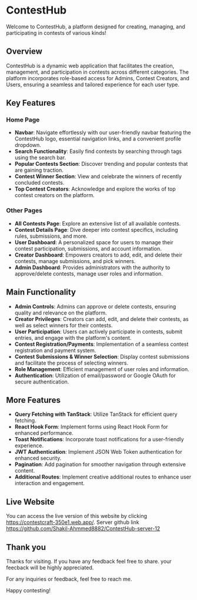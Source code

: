 # ContestHub

Welcome to ContestHub, a platform designed for creating, managing, and participating in contests of various kinds!

## Overview

ContestHub is a dynamic web application that facilitates the creation, management, and participation in contests across different categories. The platform incorporates role-based access for Admins, Contest Creators, and Users, ensuring a seamless and tailored experience for each user type.

## Key Features

### Home Page

- **Navbar**: Navigate effortlessly with our user-friendly navbar featuring the ContestHub logo, essential navigation links, and a convenient profile dropdown.
- **Search Functionality**: Easily find contests by searching through tags using the search bar.
- **Popular Contests Section**: Discover trending and popular contests that are gaining traction.
- **Contest Winner Section**: View and celebrate the winners of recently concluded contests.
- **Top Contest Creators**: Acknowledge and explore the works of top contest creators on the platform.

### Other Pages

- **All Contests Page**: Explore an extensive list of all available contests.
- **Contest Details Page**: Dive deeper into contest specifics, including rules, submissions, and more.
- **User Dashboard**: A personalized space for users to manage their contest participation, submissions, and account information.
- **Creator Dashboard**: Empowers creators to add, edit, and delete their contests, manage submissions, and pick winners.
- **Admin Dashboard**: Provides administrators with the authority to approve/delete contests, manage user roles and information.

## Main Functionality

- **Admin Controls**: Admins can approve or delete contests, ensuring quality and relevance on the platform.
- **Creator Privileges**: Creators can add, edit, and delete their contests, as well as select winners for their contests.
- **User Participation**: Users can actively participate in contests, submit entries, and engage with the platform's content.
- **Contest Registration/Payments**: Implementation of a seamless contest registration and payment system.
- **Contest Submissions & Winner Selection**: Display contest submissions and facilitate the process of selecting winners.
- **Role Management**: Efficient management of user roles and information.
- **Authentication**: Utilization of email/password or Google OAuth for secure authentication.

## More Features

- **Query Fetching with TanStack**: Utilize TanStack for efficient query fetching.
- **React Hook Form**: Implement forms using React Hook Form for enhanced performance.
- **Toast Notifications**: Incorporate toast notifications for a user-friendly experience.
- **JWT Authentication**: Implement JSON Web Token authentication for enhanced security.
- **Pagination**: Add pagination for smoother navigation through extensive content.
- **Additional Routes**: Implement creative additional routes to enhance user interaction and engagement.

## Live Website

You can access the live version of this website by clicking https://contestcraft-350e1.web.app/.
Server github link https://github.com/Shakil-Ahmmed8882/ContestHub-server-12


## Thank you
Thanks for visiting. If you have any feedback feel free to share. your feecback will be highly appreciated.

For any inquiries or feedback, feel free to reach me. 

Happy contesting!
